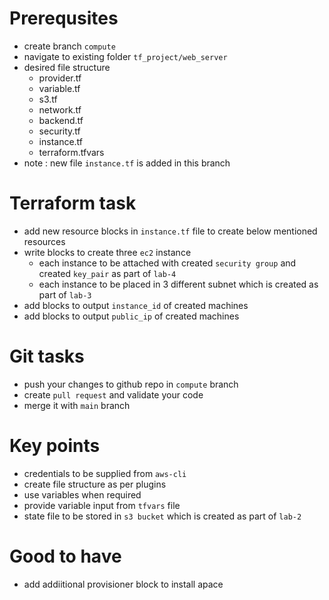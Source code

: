 # Prerequsites
- create branch `compute`
- navigate to existing folder `tf_project/web_server`
- desired file structure
  * provider.tf
  * variable.tf
  * s3.tf
  * network.tf
  * backend.tf
  * security.tf
  * instance.tf
  * terraform.tfvars
- note : new file `instance.tf` is added in this branch

# Terraform task
- add new resource blocks in `instance.tf` file to create below mentioned resources
- write blocks to create three `ec2` instance 
    - each instance to be attached with created `security group` and created `key_pair` as part of `lab-4`
    - each instance to be placed in 3 different subnet which is created as part of `lab-3`
- add blocks to output `instance_id` of created machines
- add blocks to output `public_ip` of created machines

# Git tasks
- push your changes to github repo in `compute` branch
- create `pull request` and validate your code
- merge it with `main` branch

# Key points
- credentials to be supplied from `aws-cli`
- create file structure as per plugins
- use variables when required
- provide variable input from `tfvars` file
- state file to be stored in `s3 bucket` which is created as part of `lab-2`

# Good to have
- add addiitional provisioner block to install apace